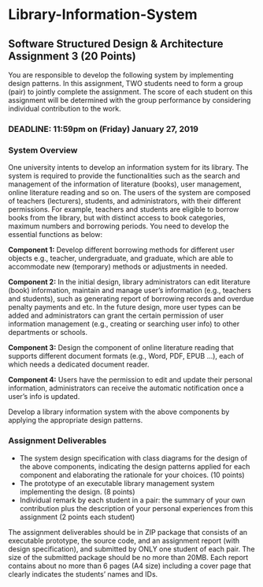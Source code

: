 # Library-Information-System

## Software Structured Design & Architecture Assignment 3 (20 Points)
You are responsible to develop the following system by implementing design patterns.
In this assignment, TWO students need to form a group (pair) to jointly complete the
assignment. The score of each student on this assignment will be determined with the
group performance by considering individual contribution to the work.

### DEADLINE: 11:59pm on (Friday) January 27, 2019

### System Overview

One university intents to develop an information system for its library. The system is
required to provide the functionalities such as the search and management of the
information of literature (books), user management, online literature reading and so
on. The users of the system are composed of teachers (lecturers), students, and
administrators, with their different permissions. For example, teachers and students
are eligible to borrow books from the library, but with distinct access to book categories,
maximum numbers and borrowing periods. You need to develop the essential functions
as below:


**Component 1:** Develop different borrowing methods for different user objects e.g.,
teacher, undergraduate, and graduate, which are able to accommodate new (temporary)
methods or adjustments in needed.

**Component 2:** In the initial design, library administrators can edit literature (book)
information, maintain and manage user’s information (e.g., teachers and students),
such as generating report of borrowing records and overdue penalty payments and etc.
In the future design, more user types can be added and administrators can grant the
certain permission of user information management (e.g., creating or searching user
info) to other departments or schools.

**Component 3:** Design the component of online literature reading that supports
different document formats (e.g., Word, PDF, EPUB …), each of which needs a dedicated
document reader.

**Component 4:** Users have the permission to edit and update their personal
information, administrators can receive the automatic notification once a user’s info is
updated.

Develop a library information system with the above components by applying the
appropriate design patterns.

### Assignment Deliverables
* The system design specification with class diagrams for the design of the above
components, indicating the design patterns applied for each component and
elaborating the rationale for your choices. (10 points)
* The prototype of an executable library management system implementing the
design. (8 points)
* Individual remark by each student in a pair: the summary of your own
contribution plus the description of your personal experiences from this
assignment (2 points each student)

The assignment deliverables should be in ZIP package that consists of an executable
prototype, the source code, and an assignment report (with design specification), and
submitted by ONLY one student of each pair. The size of the submitted package should
be no more than 20MB. Each report contains about no more than 6 pages (A4 size)
including a cover page that clearly indicates the students’ names and IDs.